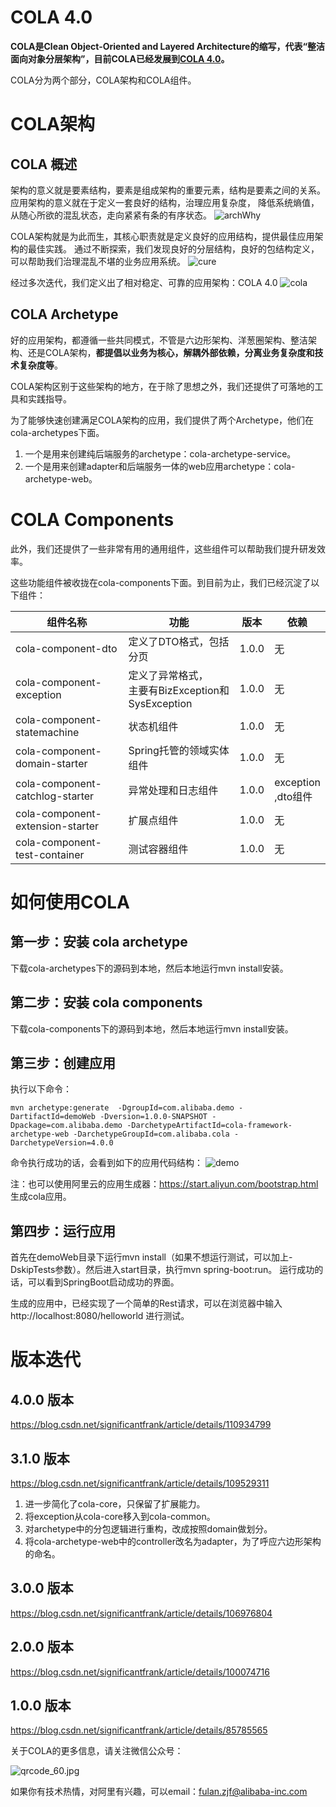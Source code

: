 # COLA 4.0
<strong>COLA是Clean Object-Oriented and Layered Architecture的缩写，代表“整洁面向对象分层架构”，目前COLA已经发展到[COLA 4.0](https://blog.csdn.net/significantfrank/article/details/110934799)。</strong> 

COLA分为两个部分，COLA架构和COLA组件。

# COLA架构
## COLA 概述
架构的意义就是要素结构，要素是组成架构的重要元素，结构是要素之间的关系。应用架构的意义就在于定义一套良好的结构，治理应用复杂度，
降低系统熵值，从随心所欲的混乱状态，走向紧紧有条的有序状态。
![archWhy](https://img-blog.csdnimg.cn/20201209182220206.png)

COLA架构就是为此而生，其核心职责就是定义良好的应用结构，提供最佳应用架构的最佳实践。
通过不断探索，我们发现良好的分层结构，良好的包结构定义，可以帮助我们治理混乱不堪的业务应用系统。
![cure](https://img-blog.csdnimg.cn/2020120918285068.png)

经过多次迭代，我们定义出了相对稳定、可靠的应用架构：COLA 4.0
![cola](https://img-blog.csdnimg.cn/20201209182934838.png)

## COLA Archetype
好的应用架构，都遵循一些共同模式，不管是六边形架构、洋葱圈架构、整洁架构、还是COLA架构，**都提倡以业务为核心，解耦外部依赖，分离业务复杂度和技术复杂度等**。

COLA架构区别于这些架构的地方，在于除了思想之外，我们还提供了可落地的工具和实践指导。

为了能够快速创建满足COLA架构的应用，我们提供了两个Archetype，他们在cola-archetypes下面。

1. 一个是用来创建纯后端服务的archetype：cola-archetype-service。
2. 一个是用来创建adapter和后端服务一体的web应用archetype：cola-archetype-web。

# COLA Components
此外，我们还提供了一些非常有用的通用组件，这些组件可以帮助我们提升研发效率。

这些功能组件被收拢在cola-components下面。到目前为止，我们已经沉淀了以下组件：

组件名称 | 功能 | 版本 | 依赖
---|---|---|---
cola-component-dto | 定义了DTO格式，包括分页 | 1.0.0 |无
cola-component-exception | 定义了异常格式，<br>主要有BizException和SysException | 1.0.0 |无
cola-component-statemachine | 状态机组件 | 1.0.0 |无
cola-component-domain-starter | Spring托管的领域实体组件 | 1.0.0 |无
cola-component-catchlog-starter | 异常处理和日志组件 | 1.0.0 |exception<br>,dto组件
cola-component-extension-starter| 扩展点组件 | 1.0.0 |无
cola-component-test-container| 测试容器组件 | 1.0.0 |无

# 如何使用COLA

## 第一步：安装 cola archetype
下载cola-archetypes下的源码到本地，然后本地运行mvn install安装。

## 第二步：安装 cola components
下载cola-components下的源码到本地，然后本地运行mvn install安装。

## 第三步：创建应用
执行以下命令：
```
mvn archetype:generate  -DgroupId=com.alibaba.demo -DartifactId=demoWeb -Dversion=1.0.0-SNAPSHOT -Dpackage=com.alibaba.demo -DarchetypeArtifactId=cola-framework-archetype-web -DarchetypeGroupId=com.alibaba.cola -DarchetypeVersion=4.0.0
```
命令执行成功的话，会看到如下的应用代码结构：
![demo](https://img-blog.csdnimg.cn/20201209192258840.png)

注：也可以使用阿里云的应用生成器：https://start.aliyun.com/bootstrap.html 生成cola应用。

## 第四步：运行应用
首先在demoWeb目录下运行mvn install（如果不想运行测试，可以加上-DskipTests参数）。然后进入start目录，执行mvn spring-boot:run。
运行成功的话，可以看到SpringBoot启动成功的界面。

生成的应用中，已经实现了一个简单的Rest请求，可以在浏览器中输入 http://localhost:8080/helloworld 进行测试。


# 版本迭代
## 4.0.0 版本
https://blog.csdn.net/significantfrank/article/details/110934799

## 3.1.0 版本
https://blog.csdn.net/significantfrank/article/details/109529311
1. 进一步简化了cola-core，只保留了扩展能力。
2. 将exception从cola-core移入到cola-common。
3. 对archetype中的分包逻辑进行重构，改成按照domain做划分。
4. 将cola-archetype-web中的controller改名为adapter，为了呼应六边形架构的命名。

## 3.0.0 版本
https://blog.csdn.net/significantfrank/article/details/106976804

## 2.0.0 版本
https://blog.csdn.net/significantfrank/article/details/100074716

## 1.0.0 版本
https://blog.csdn.net/significantfrank/article/details/85785565


关于COLA的更多信息，请关注微信公众号：

![qrcode_60.jpg](https://img-blog.csdnimg.cn/2020110314110321.png#pic_center)

如果你有技术热情，对阿里有兴趣，可以email：fulan.zjf@alibaba-inc.com


